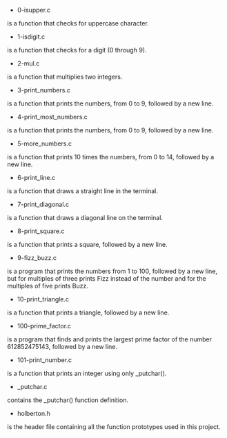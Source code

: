 - 0-isupper.c

is a function that checks for uppercase character.

- 1-isdigit.c

is a function that checks for a digit (0 through 9).

- 2-mul.c

is a function that multiplies two integers.

- 3-print_numbers.c

is a function that prints the numbers, from 0 to 9, followed by a new line.

- 4-print_most_numbers.c

is a function that prints the numbers, from 0 to 9, followed by a new line.

- 5-more_numbers.c

is a function that prints 10 times the numbers, from 0 to 14, followed by a new line.

- 6-print_line.c

is a function that draws a straight line in the terminal.

- 7-print_diagonal.c

is a function that draws a diagonal line on the terminal.

- 8-print_square.c

is a function that prints a square, followed by a new line.

- 9-fizz_buzz.c

is a program that prints the numbers from 1 to 100, followed by a new line, but for multiples of three prints Fizz instead of the number and for the multiples of five prints Buzz.

- 10-print_triangle.c

is a function that prints a triangle, followed by a new line.

- 100-prime_factor.c

is a program that finds and prints the largest prime factor of the number 612852475143, followed by a new line.

- 101-print_number.c

is a function that prints an integer using only _putchar().

- _putchar.c

contains the _putchar() function definition.

- holberton.h

is the header file containing all the function prototypes used in this project.
